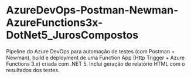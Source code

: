 # AzureDevOps-Postman-Newman-AzureFunctions3x-DotNet5_JurosCompostos
Pipeline do Azure DevOps para automação de testes (com Postman + Newman), build e deployment de uma Function App (Http Trigger + Azure Functions 3.x) criada com .NET 5. Inclui geração de relatório HTML com o resultados dos testes.
